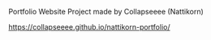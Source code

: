 Portfolio Website Project
made by Collapseeee (Nattikorn)

https://collapseeee.github.io/nattikorn-portfolio/
